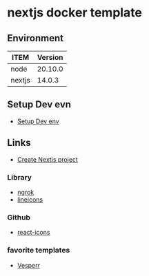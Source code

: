 # nextjs docker template

## Environment

| ITEM   | Version |
| ------ | ------- |
| node   | 20.10.0 |
| nextjs | 14.0.3  |

## Setup Dev evn

- [Setup Dev env](docs/dev.md)

## Links

- [Create Nextjs project](docs/init-project.md)

### Library

- [ngrok](https://ngrok.com/)
- [lineicons](https://lineicons.com/icons/)

### Github

- [react-icons](https://react-icons.github.io/react-icons/)

### favorite templates

- [Vesperr](https://bootstrapmade.com/demo/Vesperr/)
